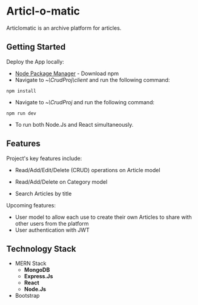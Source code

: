 # Articl-o-matic

Articlomatic is an archive platform for articles.

## Getting Started

Deploy the App locally:

* [Node Package Manager](https://www.npmjs.com/get-npm) - Download npm
* Navigate to *~\CrudProj\client*
 and run the following command:

```
npm install
```

* Navigate to *~\CrudProj*
 and run the following command:

```
npm run dev
```

* To run both Node.Js and React simultaneously.

## Features

Project's key features include:

- Read/Add/Edit/Delete (CRUD) operations on Article model
- Read/Add/Delete on Category model

- Search Articles by title

Upcoming features:

- User model to allow each use to create their own Articles to share with other users from the platform
- User authentication with JWT

## Technology Stack

* MERN Stack
    * **MongoDB**
    * **Express.Js**
    * **React**
    * **Node.Js**
* Bootstrap